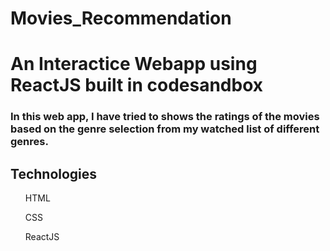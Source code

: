 # Movies_Recommendation
 # An Interactice Webapp using ReactJS built in codesandbox
 ### In this web app, I have tried to shows the ratings of the movies based on the genre selection from my watched list of different genres.

## Technologies
<ul>HTML</ul>
    <ul>CSS</ul>
    <ul>ReactJS</u1>
